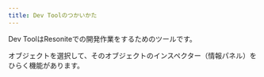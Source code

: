 ```yaml
---
title: Dev Toolのつかいかた
---
```

Dev ToolはResoniteでの開発作業をするためのツールです。 

オブジェクトを選択して、そのオブジェクトのインスペクター（情報パネル）をひらく機能があります。

